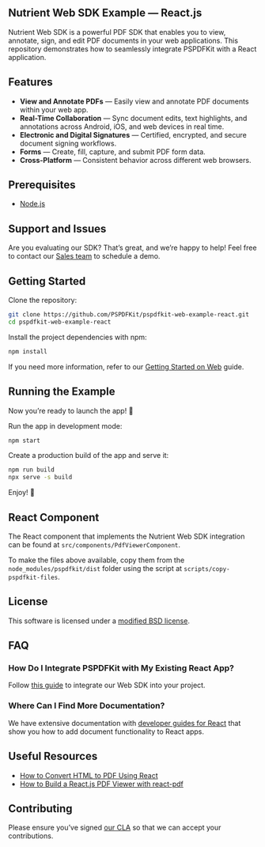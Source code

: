 ## Nutrient Web SDK Example — React.js

Nutrient Web SDK is a powerful PDF SDK that enables you to view, annotate, sign, and edit PDF documents in your web applications. This repository demonstrates how to seamlessly integrate PSPDFKit with a React application.

## Features

- **View and Annotate PDFs** — Easily view and annotate PDF documents within your web app.
- **Real-Time Collaboration** — Sync document edits, text highlights, and annotations across Android, iOS, and web devices in real time.
- **Electronic and Digital Signatures** — Certified, encrypted, and secure document signing workflows.
- **Forms** — Create, fill, capture, and submit PDF form data.
- **Cross-Platform** — Consistent behavior across different web browsers.

## Prerequisites

- [Node.js][]

## Support and Issues

Are you evaluating our SDK? That’s great, and we’re happy to help! Feel free to contact our [Sales team][sales] to schedule a demo.

## Getting Started

Clone the repository:

```bash
git clone https://github.com/PSPDFKit/pspdfkit-web-example-react.git
cd pspdfkit-web-example-react
```

Install the project dependencies with npm:

```bash
npm install
```

If you need more information, refer to our [Getting Started on Web][getting started] guide.

## Running the Example

Now you’re ready to launch the app! 🎉

Run the app in development mode:

```bash
npm start
```

Create a production build of the app and serve it:

```bash
npm run build
npx serve -s build
```

Enjoy! 🍕

## React Component

The React component that implements the Nutrient Web SDK integration can be found at `src/components/PdfViewerComponent`.

To make the files above available, copy them from the `node_modules/pspdfkit/dist` folder using the script at `scripts/copy-pspdfkit-files`.

## License

This software is licensed under a [modified BSD license](LICENSE).

## FAQ

### How Do I Integrate PSPDFKit with My Existing React App?

Follow [this guide][react existing project] to integrate our Web SDK into your project.

### Where Can I Find More Documentation?

We have extensive documentation with [developer guides for React][react guides] that show you how to add document functionality to React apps.

## Useful Resources

- [How to Convert HTML to PDF Using React][]
- [How to Build a React.js PDF Viewer with react-pdf][]

## Contributing

Please ensure you’ve signed [our CLA][cla] so that we can accept your contributions.

[node.js]: http://nodejs.org/
[sales]: https://www.nutrient.io/sdk/contact-sales
[getting started]: https://www.nutrient.io/getting-started/web/?frontend=react&download=npm&integration=module
[react existing project]: https://www.nutrient.io/getting-started/web/?frontend=react&project=existing-project
[react guides]: https://www.nutrient.io/guides/web/react/
[how to convert html to pdf using react]: https://www.nutrient.io/blog/how-to-convert-html-to-pdf-using-react/
[how to build a react.js pdf viewer with react-pdf]: https://www.nutrient.io/blog/2021/how-to-build-a-reactjs-pdf-viewer-with-react-pdf/
[cla]: https://www.nutrient.io/guides/web/current/miscellaneous/contributing/
